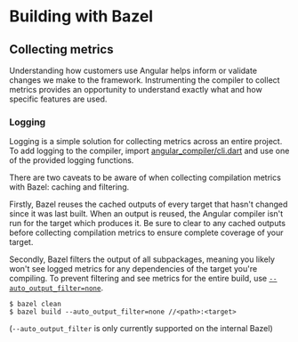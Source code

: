 # Building with Bazel

## Collecting metrics

Understanding how customers use Angular helps inform or validate changes we make
to the framework. Instrumenting the compiler to collect metrics provides an
opportunity to understand exactly what and how specific features are used.

### Logging

Logging is a simple solution for collecting metrics across an entire project. To
add logging to the compiler, import [angular\_compiler/cli.dart][cli] and use
one of the provided logging functions.

There are two caveats to be aware of when collecting compilation metrics with
Bazel: caching and filtering.

Firstly, Bazel reuses the cached outputs of every target that hasn't changed
since it was last built. When an output is reused, the Angular compiler isn't
run for the target which produces it. Be sure to clear to any cached outputs
before collecting compilation metrics to ensure complete coverage of your
target.

Secondly, Bazel filters the output of all subpackages, meaning you likely won't
see logged metrics for any dependencies of the target you're compiling. To
prevent filtering and see metrics for the entire build, use
[`--auto_output_filter=none`][auto_output_filter].

```
$ bazel clean
$ bazel build --auto_output_filter=none //<path>:<target>
```

(`--auto_output_filter` is only currently supported on the internal Bazel)

[auto_output_filter]: https://github.com/bazelbuild/bazel/issues/3330
[cli]: https://github.com/dart-lang/angular/blob/master/angular_compiler/lib/cli.dart
